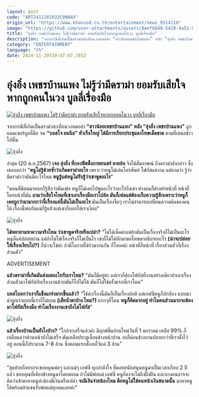 ```yaml
---
layout: post
code: "ART2411201032C9NN4X"
origin_url: "https://www.khaosod.co.th/entertainment/news_9514118"
image: "https://github.com/user-attachments/assets/0aef8640-5420-4a51-9eff-aa0a24addef4"
title: "อุ๋งอิ๋ง เพชรบ้านแพง ไม่รู้ว่ามีดราม่า ยอมรับเสียใจหากถูกคนในวง บูลลี่เรื่องมือ"
description: "จากกรณีที่เกิดเป็นดราม่าสะเทือนวงหมอลำ “สาวน้อยเพชรบ้านแพง” หลัง “อุ๋งอิ๋ง เพชรบ้านแพง” ถูกแดนเซอร์บูลลี่มือ จน “บอสโจ ยมนิล” หัวเรือใหญ่"
category: "ENTERTAINMENT"
language: "th"
date: 2024-11-20T10:47:07.785Z
---
```


# อุ๋งอิ๋ง เพชรบ้านแพง ไม่รู้ว่ามีดราม่า ยอมรับเสียใจหากถูกคนในวง บูลลี่เรื่องมือ

[![อุ๋งอิ๋ง เพชรบ้านแพง ไม่รู้ว่ามีดราม่า ยอมรับเสียใจหากถูกคนในวง บูลลี่เรื่องมือ](https://www.khaosod.co.th/wpapp/uploads/2024/11/unging201167-5.jpg "อุ๋งอิ๋ง เพชรบ้านแพง ไม่รู้ว่ามีดราม่า ยอมรับเสียใจหากถูกคนในวง บูลลี่เรื่องมือ")](https://www.khaosod.co.th/wpapp/uploads/2024/11/unging201167-5.jpg)

จากกรณีที่เกิดเป็นดราม่าสะเทือนวงหมอลำ **“สาวน้อยเพชรบ้านแพง” หลัง “อุ๋งอิ๋ง เพชรบ้านแพง”** ถูกแดนเซอร์บูลลี่มือ จน **“บอสโจ ยมนิล” หัวเรือใหญ่ ได้มีการเรียกประชุมลงโทษเด็ดขาด** ตามที่เสนอข่าวไปนั้น

![อุ๋งอิ๋ง](https://www.khaosod.co.th/wpapp/uploads/2024/11/unging201167-7.jpg)

ล่าสุด (20 พ.ย.2567) **เจอ อุ๋งอิ๋ง ที่กองฟิตติ้งภาพยนตร์ คายอ้อ** จึงได้สัมภาษณ์ ถึงดราม่าดังกล่าว ซึ่งเธอบอกว่า “**หนูไม่รู้ด้วยซ้ำว่าเกิดดราม่าอะไร** เพราะว่าหนูไม่เล่นโทรศัพท์ โฟกัสแต่งาน แต่ถามว่า รู้ว่ามีดราม่าว่ามันมีอะไรไหม **หนูรู้แต่หนูไม่รับรู้ว่าเขาพูดอะไร**”

“ตอนที่มีคนมาบอกก็รู้สึกว่ามันเฟล หนูก็ไม่เคยไปพูดอะไรว่าอะไรถึงเขา ต่างคนก็ต่างทำหน้าที่ หน้าที่ใครหน้าที่มัน **ถามว่าเสียใจไหมที่เขาเอาเรื่องมือเราไปล้อ มันก็เฟลแต่ต้องเก็บความรู้สึกเพราะว่าหนูก็เคยถูกว่ามามากกว่านี้เรื่องแค่นี้มันไม่เป็นอะไร** มันเป็นเรื่องจิ๊บๆ เราไม่สามารถเปลี่ยนความคิดของคนได้ เรื่องนี้พ่อกับแม่ก็รู้แล้วแต่เขาก็บอกให้เราเงียบ”

![อุ๋งอิ๋ง](https://www.khaosod.co.th/wpapp/uploads/2024/11/unging201167-3.jpg)

**ได้พยายามหาความจริงไหม ว่าเขาพูดจริงหรือเปล่า?** “ไม่ได้เช็คค่ะแต่ถ้ามันเป็นเรื่องจริงก็ไม่เป็นอะไรหนูก็แค่ปล่อยผ่าน แต่ถ้าไม่ใช่เรื่องจริงก็ไม่เป็นไร เขาก็ไม่ได้ทักมาขอโทษมาอธิบายอะไร **(น่าจะปล่อยให้เรื่องเงียบไป?)** ก็น่าจะใช่ค่ะ ถ้ามีโอกาสได้ร่วมงานกัน ก็โอเคค่ะ หน้าที่ก็หน้าที่ เรื่องส่วนตัวก็เรื่องส่วนตัว”

ADVERTISEMENT

**แล้วดราม่าที่เกิดมันส่งผลอะไรกับเราไหม?** “มันก็มีอยู่ค่ะ แต่เราก็ต้องโฟกัสที่งานอย่างเดียวถ้าเอาเรื่องส่วนตัวมาโฟกัสกับเรื่องงานด้วยมันก็ไปไม่ได้ มันก็ไม่ใช่ครั้งแรกที่เราโดน”

**บอสโบอกว่าเราก็แข็งแกร่งมากขึ้นแล้ว?** “ใช่ค่ะเรื่องนี้มันก็เป็นเรื่องปกติ แต่เอฟซีหนูก็ปกป้อง แบบมาด่าลูกเราแบบนี้เราก็ไม่ยอม **(เสียน้ำตาบ้าง ไหม?)** แรกๆที่โดน **หนูก็คิดมากอยู่ ทำไมคนส่วนมากจะต้องมาโฟกัสเรื่องมือ ทำไมเรื่องงานเขาถึงไม่โฟกัส**”

![อุ๋งอิ๋ง](https://www.khaosod.co.th/wpapp/uploads/2024/11/unging201167-2.jpg)

**แล้วเรื่องบ้านเป็นยังไงบ้าง?** “ใกล้จะเสร็จแล้วค่ะ มีฤกษ์ขึ้นบ้านใหม่วันที่ 1 มกราคม เหลือ 99% ก็เหลือแค่ว่าด้านหน้ายังไม่เสร็จ มันเหลือประตูเลื่อนข้างหน้าบ้าน งบก็ค่อนข้างบานปลายกว่าที่เราตั้งไว้อยู่ ตอนนี้ก็ประมาณ 7-8 ล้าน ซึ่งตอนแรกตั้งงบไว้แค่ 3 ล้าน”

![อุ๋งอิ๋ง](https://www.khaosod.co.th/wpapp/uploads/2024/11/unging201167-1.jpg)

“สุดท้ายก็อยากจะขอบคุณพ่อๆ และแม่ๆ เอฟซี ทุกกำลังใจ ที่คอยสนับสนุนหนูมาเป็นเวลาเกือบ 2 ปีแล้ว ขอบคุณที่เคียงข้างหนูมาโดยตลอด ถ้าไม่มีพ่อแม่ เอฟซี หนูก็คงจะไม่ถึงฝั่งฝัน และบางคนอาจจะคิดว่าเข้ามาหาหนูอ่ะต้องมีเงินหรือเปล่า **จะมีเงินจ่ายน้องไหม คือหนูไม่ใช่คนหน้าเงินขนาดนั้น** มาหาหนูได้พร้อมอ้าแขนรับพ่อแม่ทุกคนเลยค่ะ”